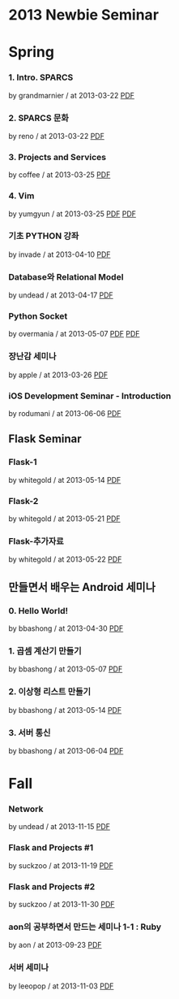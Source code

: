 # 2013 Newbie Seminar

# Spring

### 1. Intro. SPARCS

by grandmarnier / at 2013-03-22
[PDF](https://home.cdn.sparcs.org/seminars/grandmarnier-20130325-1.pdf)

### 2. SPARCS 문화

by reno / at 2013-03-22
[PDF](https://home.cdn.sparcs.org/seminars/reno-20130323-1.pptx)

### 3. Projects and Services

by coffee / at 2013-03-25
[PDF](https://home.cdn.sparcs.org/seminars/coffee-20130327-1.pptx)

### 4. Vim

by yumgyun / at 2013-03-25
[PDF](https://home.cdn.sparcs.org/seminars/yumgyun-20130410-1.pdf)
[PDF](https://home.cdn.sparcs.org/seminars/yumgyun-20130410-2.pptx)

### 기초 PYTHON 강좌

by invade / at 2013-04-10
[PDF](https://home.cdn.sparcs.org/seminars/invade-20130410-1.potx)

### Database와 Relational Model

by undead / at 2013-04-17
[PDF](https://home.cdn.sparcs.org/seminars/undead-20130527-1.pptx)

### Python Socket

by overmania / at 2013-05-07
[PDF](https://home.cdn.sparcs.org/seminars/overmania-20131104-1.pptx)
[PDF](https://home.cdn.sparcs.org/seminars/overmania-20131104-2.pptx)

### 장난감 세미나

by apple / at 2013-03-26
[PDF](https://home.cdn.sparcs.org/seminars/apple-20130326-1.pdf)

### iOS Development Seminar - Introduction

by rodumani / at 2013-06-06
[PDF](https://home.cdn.sparcs.org/seminars/rodumani-20130614-1.ppt)

## Flask Seminar

### Flask-1

by whitegold / at 2013-05-14
[PDF](https://home.cdn.sparcs.org/seminars/whitegold-20130515-1.pdf)

### Flask-2

by whitegold / at 2013-05-21
[PDF](https://home.cdn.sparcs.org/seminars/whitegold-20130522-1.pdf)

### Flask-추가자료

by whitegold / at 2013-05-22
[PDF](https://home.cdn.sparcs.org/seminars/whitegold-20130522_1-1.pdf)

## 만들면서 배우는 Android 세미나

### 0. Hello World!

by bbashong / at 2013-04-30
[PDF](https://home.cdn.sparcs.org/seminars/bbashong-20130430-1.pptx)

### 1. 곱셈 계산기 만들기

by bbashong / at 2013-05-07
[PDF](https://home.cdn.sparcs.org/seminars/bbashong-20130507-1.pptx)

### 2. 이상형 리스트 만들기

by bbashong / at 2013-05-14
[PDF](https://home.cdn.sparcs.org/seminars/bbashong-20130513-1.pptx)

### 3. 서버 통신

by bbashong / at 2013-06-04
[PDF](https://home.cdn.sparcs.org/seminars/bbashong-20130604-1.pptx)

# Fall

### Network

by undead / at 2013-11-15
[PDF](https://home.cdn.sparcs.org/seminars/undead-20131115-1.pptx)

### Flask and Projects #1

by suckzoo / at 2013-11-19
[PDF](https://home.cdn.sparcs.org/seminars/suckzoo-20131125-1.pptx)

### Flask and Projects #2

by suckzoo / at 2013-11-30
[PDF](https://home.cdn.sparcs.org/seminars/suckzoo-20131130-1.pptx)

### aon의 공부하면서 만드는 세미나 1-1 : Ruby

by aon / at 2013-09-23
[PDF](https://home.cdn.sparcs.org/seminars/aon-20130923-1.pptx)

### 서버 세미나

by leeopop / at 2013-11-03
[PDF](https://home.cdn.sparcs.org/seminars/leeopop-20131105-1.pdf)
